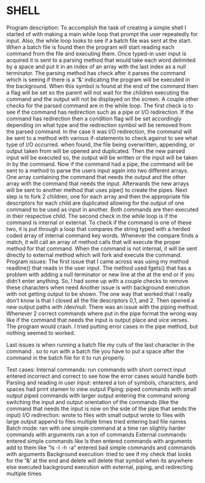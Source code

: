 # SHELL
Program description:
	To accomplish the task of creating a simple shell I started of with making a main while loop that prompt the user repeatedly for input. Also, the while loop looks to see if a batch file was sent at the start. When a batch file is found then the program will start reading each command from the file and executing them. Once typed-in user input is acquired it is sent to a parsing method that would take each word delimited by a space and put it in an index of an array with the last index as a null terminator. The parsing method has check after it parses the command which is seeing if there is a “&’ indicating the program will be executed in the background. When this symbol is found at the end of the command then a flag will be set so the parent will not wait for the children executing the command and the output will not be displayed on the screen. A couple other checks for the parsed command are in the while loop. The first check is to see if the command has redirection such as a pipe or I/O redirection.  If the command has redirection then a condition flag will be set accordingly depending on what type and the redirection symbol will be removed from the parsed command. In the case it was I/O redirection, the command will be sent to a method with various if-statements to check against to see what type of I/O occurred. when found, the file being overwritten, appending, or output taken from will be opened and duplicated. Then the new parsed input will be executed so, the output will be written or the input will be taken in by the command. Now if the command had a pipe, the command will be sent to a method to parse the users input again into two different arrays. One array containing the command that needs the output and the other array with the command that needs the input. Afterwards the new arrays will be sent to another method that uses pipe() to create the pipes. Next step is to fork 2 children, one for each array and then the appropriate file descriptors for each child are duplicated allowing for the output of one command to be used as input in another. Both commands are then executed in their respective child. The second check in the while loop is if the command is internal or external. To check if the command is one of these two, it is put through a loop that compares the string typed with a herded coded array of internal command key words. Whenever the compare finds a match, it will call an array of method calls that will execute the proper method for that command. When the command is not internal, it will be sent directly to external method which will fork and execute the command.
Program issues:
 The first issue that I came across was using my method readline() that reads in the user input. The method used fgets() that has a problem with adding a null terminator or new line at the at the end or if you didn’t enter anything. So, I had some up with a couple checks to remove these characters when need
Another issue is with background execution with not getting output to be shown. The one way that worked that I really don’t know is that I closed all the file descriptors 0,1, and 2. Then opened a new output paths with /dev/null.
There was an issue with the piping method. Whenever 2 correct commands where put in the pipe format the wrong way like if the command that needs the input is output place and vice verses. The program would crash. I tried putting error cases in the pipe method, but nothing seemed to worked.

Last issues is when running a batch file my cuts of the last character in the command . so to run with a batch file you have to put a space after the command in the batch file for it to run properly.

Test cases:
Internal commands:
run commands with short correct input
entered incorrect and correct to see how the error cases would handle both
Parsing and reading in user input:
entered a ton of symbols, characters, and spaces
had print stamen to view output
Piping:
piped commands with small output
piped commands with larger output
entering the command wrong
switching the input and output orientation of the commands (like the command that needs the input is now on the side of the pipe that sends the input)
I/O redirection:
wrote to files with small output 
wrote to files with large output
append to files multiple times
tried entering bad file names
Batch mode: 
ran with one simple command at a time
ran slightly harder commands with arguments
ran a ton of commands
External commands:
entered simple commands like ls
then entered commands with arguments add to them like “ls -l -h -a”
entered bad simple commands and commands with arguments
Background execution:
tried to see if my check that looks for the “&’ at the end and delete will delete that symbol when its anywhere else
executed background execution with external, piping, and redirecting multiple times
